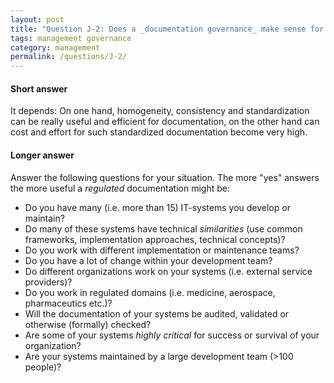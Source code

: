 ```yaml
---
layout: post
title: "Question J-2: Does a _documentation governance_ make sense for architecture documentation??"
tags: management governance
category: management
permalink: /questions/J-2/
---
```



#### Short answer

It depends: On one hand, homogeneity, consistency and standardization can be really useful and efficient for documentation, on the other hand can cost and effort for such standardized documentation become very high.   

#### Longer answer

Answer the following questions for your situation. The more "yes" answers the more useful a _regulated_ documentation might be:

* Do you have many (i.e. more than 15) IT-systems you develop or maintain?
* Do many of these systems have technical _similarities_ (use common frameworks, implementation approaches, technical concepts)?
* Do you work with different implementation or maintenance teams?
* Do you have a lot of change within your development team?
* Do different organizations work on your systems (i.e. external service providers)?
* Do you work in regulated domains (i.e. medicine, aerospace, pharmaceutics etc.)?
* Will the documentation of your systems be audited, validated or otherwise (formally) checked?
* Are some of your systems _highly critical_ for success or survival of your organization?
* Are your systems maintained by a large development team (>100 people)?
